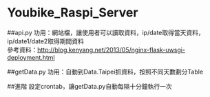 # Youbike_Raspi_Server

##api.py
功用：網站檔，讓使用者可以讀取資料，ip/date取得當天資料，ip/date1/date2取得期間資料  
參考資料：http://blog.kenyang.net/2013/05/nginx-flask-uwsgi-deployment.html

##getData.py
功用：自動到Data.Taipei抓資料，按照不同天數劃分Table

##進階
設定crontab，讓getData.py自動每隔十分鐘執行一次



